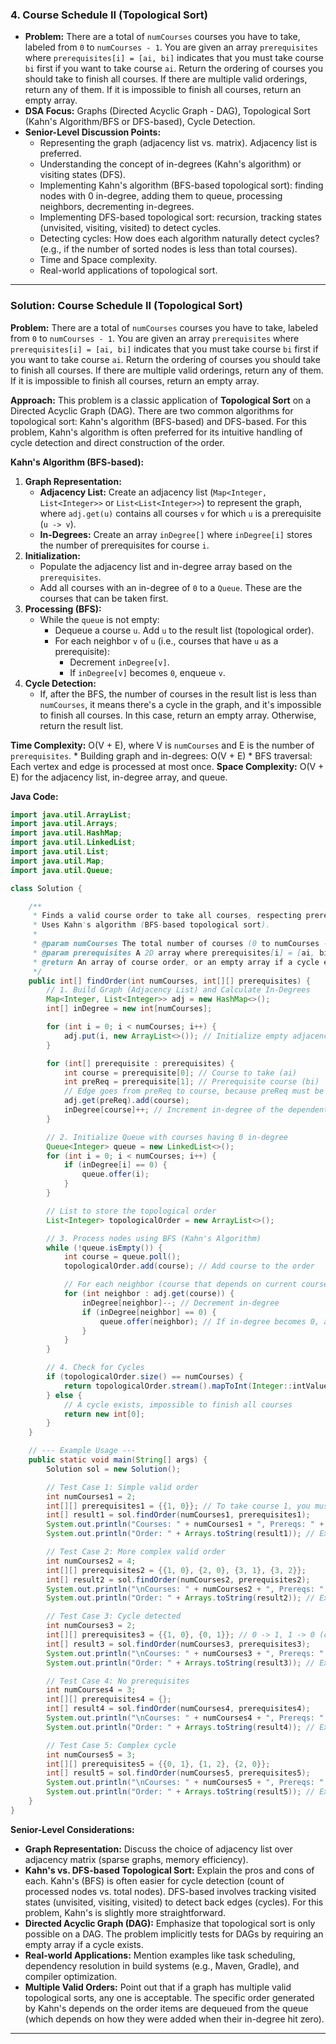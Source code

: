### 4. **Course Schedule II (Topological Sort)**

*   **Problem:** There are a total of `numCourses` courses you have to take, labeled from `0` to `numCourses - 1`. You are given an array `prerequisites` where `prerequisites[i] = [ai, bi]` indicates that you must take course `bi` first if you want to take course `ai`. Return the ordering of courses you should take to finish all courses. If there are multiple valid orderings, return any of them. If it is impossible to finish all courses, return an empty array.
*   **DSA Focus:** Graphs (Directed Acyclic Graph - DAG), Topological Sort (Kahn's Algorithm/BFS or DFS-based), Cycle Detection.
*   **Senior-Level Discussion Points:**
    *   Representing the graph (adjacency list vs. matrix). Adjacency list is preferred.
    *   Understanding the concept of in-degrees (Kahn's algorithm) or visiting states (DFS).
    *   Implementing Kahn's algorithm (BFS-based topological sort): finding nodes with 0 in-degree, adding them to queue, processing neighbors, decrementing in-degrees.
    *   Implementing DFS-based topological sort: recursion, tracking states (unvisited, visiting, visited) to detect cycles.
    *   Detecting cycles: How does each algorithm naturally detect cycles? (e.g., if the number of sorted nodes is less than total courses).
    *   Time and Space complexity.
    *   Real-world applications of topological sort.

---

### Solution: Course Schedule II (Topological Sort)

**Problem:** There are a total of `numCourses` courses you have to take, labeled from `0` to `numCourses - 1`. You are given an array `prerequisites` where `prerequisites[i] = [ai, bi]` indicates that you must take course `bi` first if you want to take course `ai`. Return the ordering of courses you should take to finish all courses. If there are multiple valid orderings, return any of them. If it is impossible to finish all courses, return an empty array.

**Approach:**
This problem is a classic application of **Topological Sort** on a Directed Acyclic Graph (DAG). There are two common algorithms for topological sort: Kahn's algorithm (BFS-based) and DFS-based. For this problem, Kahn's algorithm is often preferred for its intuitive handling of cycle detection and direct construction of the order.

**Kahn's Algorithm (BFS-based):**

1.  **Graph Representation:**
    *   **Adjacency List:** Create an adjacency list (`Map<Integer, List<Integer>>` or `List<List<Integer>>`) to represent the graph, where `adj.get(u)` contains all courses `v` for which `u` is a prerequisite (`u -> v`).
    *   **In-Degrees:** Create an array `inDegree[]` where `inDegree[i]` stores the number of prerequisites for course `i`.
2.  **Initialization:**
    *   Populate the adjacency list and in-degree array based on the `prerequisites`.
    *   Add all courses with an in-degree of `0` to a `Queue`. These are the courses that can be taken first.
3.  **Processing (BFS):**
    *   While the `queue` is not empty:
        *   Dequeue a course `u`. Add `u` to the result list (topological order).
        *   For each neighbor `v` of `u` (i.e., courses that have `u` as a prerequisite):
            *   Decrement `inDegree[v]`.
            *   If `inDegree[v]` becomes `0`, enqueue `v`.
4.  **Cycle Detection:**
    *   If, after the BFS, the number of courses in the result list is less than `numCourses`, it means there's a cycle in the graph, and it's impossible to finish all courses. In this case, return an empty array. Otherwise, return the result list.

**Time Complexity:** O(V + E), where V is `numCourses` and E is the number of `prerequisites`.
    *   Building graph and in-degrees: O(V + E)
    *   BFS traversal: Each vertex and edge is processed at most once.
**Space Complexity:** O(V + E) for the adjacency list, in-degree array, and queue.

**Java Code:**

```java
import java.util.ArrayList;
import java.util.Arrays;
import java.util.HashMap;
import java.util.LinkedList;
import java.util.List;
import java.util.Map;
import java.util.Queue;

class Solution {

    /**
     * Finds a valid course order to take all courses, respecting prerequisites.
     * Uses Kahn's algorithm (BFS-based topological sort).
     *
     * @param numCourses The total number of courses (0 to numCourses - 1).
     * @param prerequisites A 2D array where prerequisites[i] = [ai, bi] means bi must be taken before ai.
     * @return An array of course order, or an empty array if a cycle exists.
     */
    public int[] findOrder(int numCourses, int[][] prerequisites) {
        // 1. Build Graph (Adjacency List) and Calculate In-Degrees
        Map<Integer, List<Integer>> adj = new HashMap<>();
        int[] inDegree = new int[numCourses];

        for (int i = 0; i < numCourses; i++) {
            adj.put(i, new ArrayList<>()); // Initialize empty adjacency lists for all courses
        }

        for (int[] prerequisite : prerequisites) {
            int course = prerequisite[0]; // Course to take (ai)
            int preReq = prerequisite[1]; // Prerequisite course (bi)
            // Edge goes from preReq to course, because preReq must be taken before course
            adj.get(preReq).add(course);
            inDegree[course]++; // Increment in-degree of the dependent course
        }

        // 2. Initialize Queue with courses having 0 in-degree
        Queue<Integer> queue = new LinkedList<>();
        for (int i = 0; i < numCourses; i++) {
            if (inDegree[i] == 0) {
                queue.offer(i);
            }
        }

        // List to store the topological order
        List<Integer> topologicalOrder = new ArrayList<>();

        // 3. Process nodes using BFS (Kahn's Algorithm)
        while (!queue.isEmpty()) {
            int course = queue.poll();
            topologicalOrder.add(course); // Add course to the order

            // For each neighbor (course that depends on current course)
            for (int neighbor : adj.get(course)) {
                inDegree[neighbor]--; // Decrement in-degree
                if (inDegree[neighbor] == 0) {
                    queue.offer(neighbor); // If in-degree becomes 0, add to queue
                }
            }
        }

        // 4. Check for Cycles
        if (topologicalOrder.size() == numCourses) {
            return topologicalOrder.stream().mapToInt(Integer::intValue).toArray();
        } else {
            // A cycle exists, impossible to finish all courses
            return new int[0];
        }
    }

    // --- Example Usage ---
    public static void main(String[] args) {
        Solution sol = new Solution();

        // Test Case 1: Simple valid order
        int numCourses1 = 2;
        int[][] prerequisites1 = {{1, 0}}; // To take course 1, you must first take course 0
        int[] result1 = sol.findOrder(numCourses1, prerequisites1);
        System.out.println("Courses: " + numCourses1 + ", Prereqs: " + Arrays.deepToString(prerequisites1));
        System.out.println("Order: " + Arrays.toString(result1)); // Expected: [0, 1]

        // Test Case 2: More complex valid order
        int numCourses2 = 4;
        int[][] prerequisites2 = {{1, 0}, {2, 0}, {3, 1}, {3, 2}};
        int[] result2 = sol.findOrder(numCourses2, prerequisites2);
        System.out.println("\nCourses: " + numCourses2 + ", Prereqs: " + Arrays.deepToString(prerequisites2));
        System.out.println("Order: " + Arrays.toString(result2)); // Expected: [0, 1, 2, 3] or [0, 2, 1, 3]

        // Test Case 3: Cycle detected
        int numCourses3 = 2;
        int[][] prerequisites3 = {{1, 0}, {0, 1}}; // 0 -> 1, 1 -> 0 (cycle)
        int[] result3 = sol.findOrder(numCourses3, prerequisites3);
        System.out.println("\nCourses: " + numCourses3 + ", Prereqs: " + Arrays.deepToString(prerequisites3));
        System.out.println("Order: " + Arrays.toString(result3)); // Expected: []

        // Test Case 4: No prerequisites
        int numCourses4 = 3;
        int[][] prerequisites4 = {};
        int[] result4 = sol.findOrder(numCourses4, prerequisites4);
        System.out.println("\nCourses: " + numCourses4 + ", Prereqs: " + Arrays.deepToString(prerequisites4));
        System.out.println("Order: " + Arrays.toString(result4)); // Expected: [0, 1, 2] (any permutation)

        // Test Case 5: Complex cycle
        int numCourses5 = 3;
        int[][] prerequisites5 = {{0, 1}, {1, 2}, {2, 0}};
        int[] result5 = sol.findOrder(numCourses5, prerequisites5);
        System.out.println("\nCourses: " + numCourses5 + ", Prereqs: " + Arrays.deepToString(prerequisites5));
        System.out.println("Order: " + Arrays.toString(result5)); // Expected: []
    }
}
```

**Senior-Level Considerations:**

*   **Graph Representation:** Discuss the choice of adjacency list over adjacency matrix (sparse graphs, memory efficiency).
*   **Kahn's vs. DFS-based Topological Sort:** Explain the pros and cons of each. Kahn's (BFS) is often easier for cycle detection (count of processed nodes vs. total nodes). DFS-based involves tracking visited states (unvisited, visiting, visited) to detect back edges (cycles). For this problem, Kahn's is slightly more straightforward.
*   **Directed Acyclic Graph (DAG):** Emphasize that topological sort is only possible on a DAG. The problem implicitly tests for DAGs by requiring an empty array if a cycle exists.
*   **Real-world Applications:** Mention examples like task scheduling, dependency resolution in build systems (e.g., Maven, Gradle), and compiler optimization.
*   **Multiple Valid Orders:** Point out that if a graph has multiple valid topological sorts, any one is acceptable. The specific order generated by Kahn's depends on the order items are dequeued from the queue (which depends on how they were added when their in-degree hit zero).

---